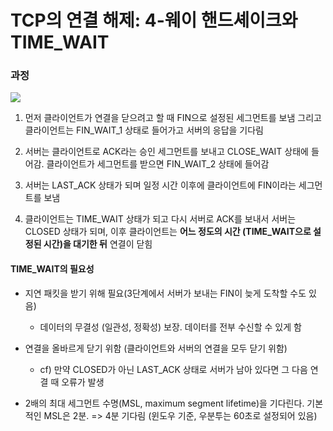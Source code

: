 # TCP의 연결 해제: 4-웨이 핸드셰이크와 TIME_WAIT

### 과정

![](https://velog.velcdn.com/images/zinna_1109/post/7888961b-a7ec-40ba-bfc1-f24054110d13/image.png)

1. 먼저 클라이언트가 연결을 닫으려고 할 때 FIN으로 설정된 세그먼트를 보냄
   그리고 클라이언트는 FIN_WAIT_1 상태로 들어가고 서버의 응답을 기다림

2. 서버는 클라이언트로 ACK라는 승인 세그먼트를 보내고 CLOSE_WAIT 상태에 들어감.
   클라이언트가 세그먼트를 받으면 FIN_WAIT_2 상태에 들어감

3. 서버는 LAST_ACK 상태가 되며 일정 시간 이후에 클라이언트에 FIN이라는 세그먼트를 보냄

4. 클라이언트는 TIME_WAIT 상태가 되고 다시 서버로 ACK를 보내서 서버는 CLOSED 상태가 되며, 이후 클라이언트는 **어느 정도의 시간 (TIME_WAIT으로 설정된 시간)을 대기한 뒤** 연결이 닫힘

#### TIME_WAIT의 필요성

- 지연 패킷을 받기 위해 필요(3단계에서 서버가 보내는 FIN이 늦게 도착할 수도 있음)

  - 데이터의 무결성 (일관성, 정확성) 보장. 데이터를 전부 수신할 수 있게 함

- 연결을 올바르게 닫기 위함 (클라이언트와 서버의 연결을 모두 닫기 위함)

  - cf) 만약 CLOSED가 아닌 LAST_ACK 상태로 서버가 남아 있다면 그 다음 연결 때 오류가 발생

- 2배의 최대 세그먼트 수명(MSL, maximum segment lifetime)을 기다린다. 기본적인 MSL은 2분. => 4분 기다림 (윈도우 기준, 우분투는 60초로 설정되어 있음)
